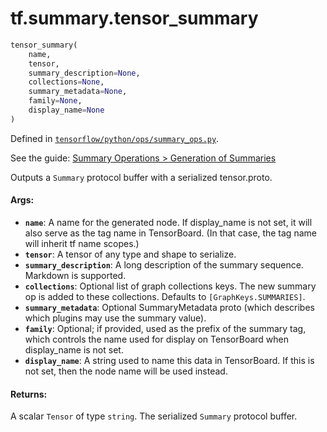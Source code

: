 <div itemscope itemtype="http://developers.google.com/ReferenceObject">
<meta itemprop="name" content="tf.summary.tensor_summary" />
</div>

# tf.summary.tensor_summary

``` python
tensor_summary(
    name,
    tensor,
    summary_description=None,
    collections=None,
    summary_metadata=None,
    family=None,
    display_name=None
)
```



Defined in [`tensorflow/python/ops/summary_ops.py`](https://www.tensorflow.org/code/tensorflow/python/ops/summary_ops.py).

See the guide: [Summary Operations > Generation of Summaries](../../../../api_guides/python/summary.md#Generation_of_Summaries)

Outputs a `Summary` protocol buffer with a serialized tensor.proto.

#### Args:

* <b>`name`</b>: A name for the generated node. If display_name is not set, it will
    also serve as the tag name in TensorBoard. (In that case, the tag
    name will inherit tf name scopes.)
* <b>`tensor`</b>: A tensor of any type and shape to serialize.
* <b>`summary_description`</b>: A long description of the summary sequence. Markdown
    is supported.
* <b>`collections`</b>: Optional list of graph collections keys. The new summary op is
    added to these collections. Defaults to `[GraphKeys.SUMMARIES]`.
* <b>`summary_metadata`</b>: Optional SummaryMetadata proto (which describes which
    plugins may use the summary value).
* <b>`family`</b>: Optional; if provided, used as the prefix of the summary tag,
    which controls the name used for display on TensorBoard when
    display_name is not set.
* <b>`display_name`</b>: A string used to name this data in TensorBoard. If this is
    not set, then the node name will be used instead.


#### Returns:

  A scalar `Tensor` of type `string`. The serialized `Summary` protocol
  buffer.